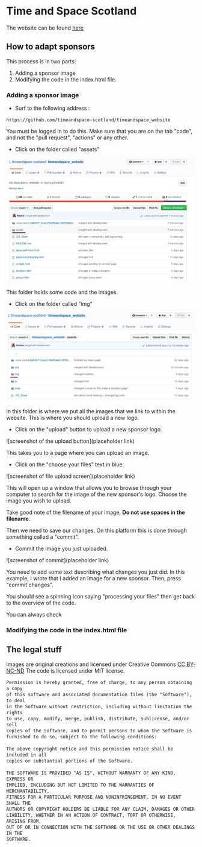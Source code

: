# Time and Space Scotland

The website can be found [here](https://timeandspace-scotland.github.io/timeandspace_website/)

## How to adapt sponsors

This process is in two parts: 

1. Adding a sponsor image
2. Modifying the code in the index.html file.

### Adding a sponsor image

- Surf to the following address : 

```
https://github.com/timeandspace-scotland/timeandspace_website
```

You must be logged in to do this. Make sure that you are on the tab "code", and not the "pull request", "actions" or any other.

- Click on the folder called "assets"

![image of the asset folder](https://raw.githubusercontent.com/timeandspace-scotland/timeandspace_website/master/assets/img/screenshots/assets.jpg)

This folder holds some code and the images. 

- Click on the folder called "img"

![screenshot of the img folder](https://raw.githubusercontent.com/timeandspace-scotland/timeandspace_website/master/assets/img/screenshots/img_folder.jpg)

In this folder is where we put all the images that we link to within the website. This is where you should upload a new logo.

- Click on the "upload" button to upload a new sponsor logo.

![screenshot of the upload button](placeholder link)

This takes you to a page where you can upload an image.

- Click on the "choose your files" text in blue. 

![screenshot of file upload screen](placeholder link)

This will open up a window that allows you to browse through your computer to search for the image of the new sponsor's logo. Choose the image you wish to upload. 

Take good note of the filename of your image. **Do not use spaces in the filename**.

Then we need to save our changes. On this platform this is done through something called a "commit".

- Commit the image you just uploaded.

![screenshot of commit](placeholder link)

You need to add some text describing what changes you just did. In this example, I wrote that I added an image for a new sponsor. 
Then, press "commit changes". 

You should see a spinning icon saying "processing your files" then get back to the overview of the code. 

You can always check

### Modifying the code in the index.html file

 

## The legal stuff
Images are original creations and licensed under Creative Commons [CC BY-NC-ND](https://creativecommons.org/licenses/by-nc-nd/4.0/legalcode)
The code is licensed under MIT license.
```
Permission is hereby granted, free of charge, to any person obtaining a copy
of this software and associated documentation files (the "Software"), to deal
in the Software without restriction, including without limitation the rights
to use, copy, modify, merge, publish, distribute, sublicense, and/or sell
copies of the Software, and to permit persons to whom the Software is
furnished to do so, subject to the following conditions:

The above copyright notice and this permission notice shall be included in all
copies or substantial portions of the Software.

THE SOFTWARE IS PROVIDED "AS IS", WITHOUT WARRANTY OF ANY KIND, EXPRESS OR
IMPLIED, INCLUDING BUT NOT LIMITED TO THE WARRANTIES OF MERCHANTABILITY,
FITNESS FOR A PARTICULAR PURPOSE AND NONINFRINGEMENT. IN NO EVENT SHALL THE
AUTHORS OR COPYRIGHT HOLDERS BE LIABLE FOR ANY CLAIM, DAMAGES OR OTHER
LIABILITY, WHETHER IN AN ACTION OF CONTRACT, TORT OR OTHERWISE, ARISING FROM,
OUT OF OR IN CONNECTION WITH THE SOFTWARE OR THE USE OR OTHER DEALINGS IN THE
SOFTWARE.
```
